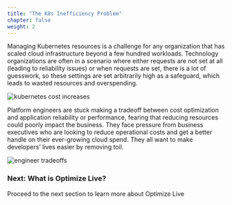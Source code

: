 ```yaml
---
title: "The K8s Inefficiency Problem" 
chapter: false
weight: 2 
---
```


Managing Kubernetes resources is a challenge for any organization that has scaled cloud infrastructure beyond a few hundred workloads. Technology organizations are often in a scenario where either requests are not set at all (leading to reliability issues) or when requests are set, there is a lot of guesswork, so these settings are set arbitrarily high as a safeguard, which leads to wasted resources and overspending.

![kubernetes cost increases](../images/kubernetes-spend-increase-800x400.png "kubernetes cost increases")

Platform engineers are stuck making a tradeoff between cost optimization and application reliability or performance, fearing that reducing resources could poorly impact the business. They face pressure from business executives who are looking to reduce operational costs and get a better handle on their ever-growing cloud spend. They all want to make developers’ lives easier by removing toil. 

![engineer tradeoffs](../images/engineer-tradeoffs-800x300.png "engineer tradeoffs")

### Next: What is Optimize Live? <!-- MODIFY THIS HEADING -->
Proceed to the next section to learn more about Optimize Live

